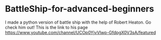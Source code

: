 # BattleShip-for-advanced-beginners
I made a python version of battle ship with the help of Robert Heaton. Go check him out!
This is the link to his page
https://www.youtube.com/channel/UCOp0YjvVlwp-GfdpgX0V3sA/featured
